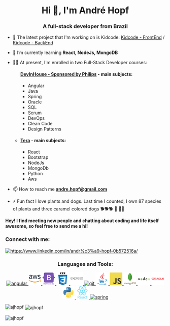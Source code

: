 <h1 align="center">Hi 👋, I'm André Hopf</h1>
<h3 align="center">A full-stack developer from Brazil</h3>


- 🔭 The latest project that I'm working on is Kidcode: [Kidcode - FrontEnd](https://github.com/ajhopf/kidcode-frontend) / [Kidcode - BackEnd](https://github.com/ajhopf/kidcode-backend)

- 🌱 I’m currently learning **React, NodeJs, MongoDB**

- :man_student: At present, I'm enrolled in two Full-Stack Developer courses:
  <ul>
  <h4><a href='https://devinhouse.tech/'>DevInHouse - Sponsored by Philips</a> - main subjects:</h4>
   <ul>
        <li>Angular</li>
        <li>Java</li>
        <li>Spring</li>
     <li>Oracle</li>
        <li>SQL</li>
        <li>Scrum</li>
     <li>DevOps</li>
     <li>Clean Code</li>
     <li>Design Patterns</li>
      </ul>
    </li>
  
  <li>
    <h4><a href='https://somostera.com/'>Tera</a> - main subjects:</h4>
      <ul>
        <li>React</li>
        <li>Bootstrap</li>
        <li>NodeJs</li>
                <li>MongoDb</li>
        <li>Python</li>
        <li>Aws</li>
      </ul>
  </li>      
  </ul>
    

- 📫 How to reach me **andre.hopf@gmail.com**

- ⚡ Fun fact I love plants and dogs. Last time I counted, I own 87 species of plants and three caramel colored dogs :dog2::dog2::dog2: :evergreen_tree: :palm_tree::sunflower:

**Hey! I find meeting new people and chatting about coding and life itself awesome, so feel free to send me a hi!**
<h3 align="left">Connect with me:</h3>
<p align="left">
<a href="https://linkedin.com/in/https://www.linkedin.com/in/andr%c3%a9-hopf-0b572516a/" target="blank"><img align="center" src="https://raw.githubusercontent.com/rahuldkjain/github-profile-readme-generator/master/src/images/icons/Social/linked-in-alt.svg" alt="https://www.linkedin.com/in/andr%c3%a9-hopf-0b572516a/" height="30" width="40" /></a>
</p>

<h3 align="center">Languages and Tools:</h3>
<p align="center"> <a href="https://angular.io" target="_blank" rel="noreferrer"> <img src="https://angular.io/assets/images/logos/angular/angular.svg" alt="angular" width="40" height="40"/> </a> <a href="https://aws.amazon.com" target="_blank" rel="noreferrer"> <img src="https://raw.githubusercontent.com/devicons/devicon/master/icons/amazonwebservices/amazonwebservices-original-wordmark.svg" alt="aws" width="40" height="40"/> </a> <a href="https://getbootstrap.com" target="_blank" rel="noreferrer"> <img src="https://raw.githubusercontent.com/devicons/devicon/master/icons/bootstrap/bootstrap-plain-wordmark.svg" alt="bootstrap" width="40" height="40"/> </a> <a href="https://www.w3schools.com/css/" target="_blank" rel="noreferrer"> <img src="https://raw.githubusercontent.com/devicons/devicon/master/icons/css3/css3-original-wordmark.svg" alt="css3" width="40" height="40"/> </a> <a href="https://expressjs.com" target="_blank" rel="noreferrer"> <img src="https://raw.githubusercontent.com/devicons/devicon/master/icons/express/express-original-wordmark.svg" alt="express" width="40" height="40"/> </a> <a href="https://git-scm.com/" target="_blank" rel="noreferrer"> <img src="https://www.vectorlogo.zone/logos/git-scm/git-scm-icon.svg" alt="git" width="40" height="40"/> </a> <a href="https://www.java.com" target="_blank" rel="noreferrer"> <img src="https://raw.githubusercontent.com/devicons/devicon/master/icons/java/java-original.svg" alt="java" width="40" height="40"/> </a> <a href="https://developer.mozilla.org/en-US/docs/Web/JavaScript" target="_blank" rel="noreferrer"> <img src="https://raw.githubusercontent.com/devicons/devicon/master/icons/javascript/javascript-original.svg" alt="javascript" width="40" height="40"/> </a> <a href="https://www.mongodb.com/" target="_blank" rel="noreferrer"> <img src="https://raw.githubusercontent.com/devicons/devicon/master/icons/mongodb/mongodb-original-wordmark.svg" alt="mongodb" width="40" height="40"/> </a> <a href="https://nodejs.org" target="_blank" rel="noreferrer"> <img src="https://raw.githubusercontent.com/devicons/devicon/master/icons/nodejs/nodejs-original-wordmark.svg" alt="nodejs" width="40" height="40"/> </a> <a href="https://www.oracle.com/" target="_blank" rel="noreferrer"> <img src="https://raw.githubusercontent.com/devicons/devicon/master/icons/oracle/oracle-original.svg" alt="oracle" width="40" height="40"/> </a> <a href="https://www.python.org" target="_blank" rel="noreferrer"> <img src="https://raw.githubusercontent.com/devicons/devicon/master/icons/python/python-original.svg" alt="python" width="40" height="40"/> </a> <a href="https://reactjs.org/" target="_blank" rel="noreferrer"> <img src="https://raw.githubusercontent.com/devicons/devicon/master/icons/react/react-original-wordmark.svg" alt="react" width="40" height="40"/> </a> <a href="https://spring.io/" target="_blank" rel="noreferrer"> <img src="https://www.vectorlogo.zone/logos/springio/springio-icon.svg" alt="spring" width="40" height="40"/> </a> </p>
<p><img align="left" src="https://github-readme-stats.vercel.app/api/top-langs?username=ajhopf&show_icons=true&locale=en&layout=compact" alt="ajhopf" /></p>

<p>&nbsp;<img align="center" src="https://github-readme-stats.vercel.app/api?username=ajhopf&show_icons=true&locale=en" alt="ajhopf" /></p>

<p><img align="center" src="https://github-readme-streak-stats.herokuapp.com/?user=ajhopf&" alt="ajhopf" /></p>
<!---
ajhopf/ajhopf is a ✨ special ✨ repository because its `README.md` (this file) appears on your GitHub profile.
You can click the Preview link to take a look at your changes.
--->
